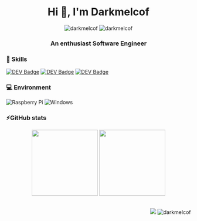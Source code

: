 <h1 align="center">Hi 👋, I'm Darkmelcof</h1>

<p align="center">
  
  <img src="https://badges.aleen42.com/src/golang.svg" alt="darkmelcof" />
  <img src="https://img.shields.io/badge/-dev.to/darkmelcof-0A0A0A?logo=dev.to&logoColor=white" alt="darkmelcof" />
</p>

 
 
 
<h3 align="center">An enthusiast Software Engineer</h3>


<h3 align="left">🚀 Skills  </h3>


[![DEV Badge](https://img.shields.io/badge/Netlify-00C7B7?style=for-the-badge&logo=netlify&logoColor=white)](https://dev.to/darkmelcof)
[![DEV Badge](https://img.shields.io/badge/Amazon_AWS-232F3E?style=for-the-badge&logo=amazon-aws&logoColor=white)](https://dev.to/darkmelcof)
[![DEV Badge](https://img.shields.io/badge/SAP-0FAAFF?style=for-the-badge&logo=sap&logoColor=white)](https://dev.to/darkmelcof)



<h3 align="left">💻 Environment</h3>

![Raspberry Pi](https://img.shields.io/badge/-Raspberry%20Pi-C51A4A?style=flat-square&logo=Raspberry-Pi)
![Windows](https://img.shields.io/badge/Windows-0078D6?style=for-the-badge&logo=windows&logoColor=white)


<h3 align="left">⚡GitHub stats</h3>

<div align="center">
  <img height="180em" src="https://github-readme-stats.vercel.app/api?username=darkmelcof&hide=prs,issues,contribs&show_icons=true&include_all_commits=true&count_private=true"/>
  <img height="180em" src="https://github-readme-stats.vercel.app/api/top-langs/?username=darkmelcof&layout=compact" />
</div>

<br>

<p align="right">
 <img src="https://img.shields.io/badge/Maintained%3F-yes-green.svg" />
 <img src="https://img.shields.io/static/v1?label=updated&message=January%20%202022&color=388E3C" alt="darkmelcof" /> 
</p>

  
